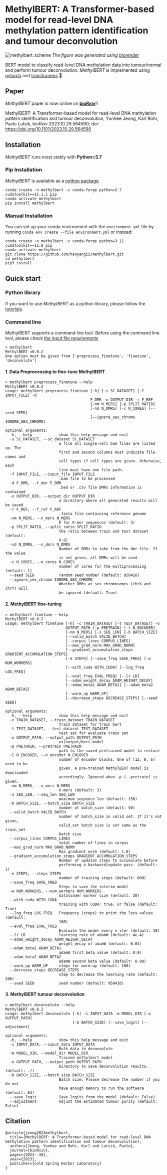 # MethylBERT: A Transformer-based model for read-level DNA methylation pattern identification and tumour deconvolution

![methylbert_scheme](https://github.com/CompEpigen/methylbert/blob/main/img/introduction_methylbert.png)
_The figure was generated using [biorender](https://www.biorender.com/)_

BERT model to classify read-level DNA methylation data into tumour/normal and perform tumour deconvolution.
_MethylBERT_ is implemented using [pytorch](https://pytorch.org/) and [transformers](https://huggingface.co/docs/transformers/index) 🤗.

## Paper
_MethylBERT_ paper is now online on [__bioRxiv__](https://www.biorxiv.org/content/10.1101/2023.10.29.564590v1)!!

MethylBERT: A Transformer-based model for read-level DNA methylation pattern identification and tumour deconvolution,
Yunhee Jeong, Karl Rohr, Pavlo Lutsik,
bioRxiv 2023.10.29.564590; doi: https://doi.org/10.1101/2023.10.29.564590

## Installation
_MethylBERT_ runs most stably with __Python=3.7__

### Pip Installation
_MethylBERT_ is available as a [python package](https://pypi.org/project/methylbert/).
```
conda create -n methylbert -c conda-forge python=3.7 cudatoolkit==11.1.1 pip
conda activate methylbert
pip install methylbert
```

### Manual Installation
You can set up your conda environment with the `environment.yml` file by
 running `conda env create --file environment.yml` or instead:
```
conda create -n methylbert -c conda-forge python=3.11 cudatoolkit==11.8 pip
conda activate methylbert
git clone https://github.com/hanyangii/methylbert.git
cd methylbert
pip3 install .
```

## Quick start
### Python library
If you want to use _MethylBERT_ as a python library, please follow the [tutorials](https://github.com/hanyangii/methylbert/tree/main/tutorials).

### Command line
MethylBERT supports a command line tool. Before using the command line tool, please check [the input file requirements](https://github.com/hanyangii/methylbert/blob/main/tutorials/01_Data_Preparation.md)
```
> methylbert
MethylBERT v0.0.2
One option must be given from ['preprocess_finetune', 'finetune', 'deconvolute']
```
#### 1. Data Preprocessing to fine-tune MethylBERT
```
> methylbert preprocess_finetune --help
MethylBERT v0.0.2
usage: methylbert preprocess_finetune [-h] [-s SC_DATASET] [-f INPUT_FILE] -d
                                      F_DMR -o OUTPUT_DIR -r F_REF
                                      [-nm N_MERS] [-p SPLIT_RATIO]
                                      [-nd N_DMRS] [-c N_CORES] [--seed SEED]
                                      [--ignore_sex_chromo IGNORE_SEX_CHROMO]

optional arguments:
  -h, --help            show this help message and exit
  -s SC_DATASET, --sc_dataset SC_DATASET
                        a file all single-cell bam files are listed up. The
                        first and second columns must indicate file names and
                        cell types if cell types are given. Otherwise, each
                        line must have one file path.
  -f INPUT_FILE, --input_file INPUT_FILE
                        .bam file to be processed
  -d F_DMR, --f_dmr F_DMR
                        .bed or .csv file DMRs information is contained
  -o OUTPUT_DIR, --output_dir OUTPUT_DIR
                        a directory where all generated results will be saved
  -r F_REF, --f_ref F_REF
                        .fasta file containing reference genome
  -nm N_MERS, --n_mers N_MERS
                        K for K-mer sequences (default: 3)
  -p SPLIT_RATIO, --split_ratio SPLIT_RATIO
                        the ratio between train and test dataset (default:
                        0.8)
  -nd N_DMRS, --n_dmrs N_DMRS
                        Number of DMRs to take from the dmr file. If the value
                        is not given, all DMRs will be used
  -c N_CORES, --n_cores N_CORES
                        number of cores for the multiprocessing (default: 1)
  --seed SEED           random seed number (default: 950410)
  --ignore_sex_chromo IGNORE_SEX_CHROMO
                        Whether DMRs at sex chromosomes (chrX and chrY) will
                        be ignored (default: True)

```
#### 2. MethylBERT fine-tuning
```
> methylbert finetune --help
MethylBERT v0.0.2
usage: methylbert finetune [-h] -c TRAIN_DATASET [-t TEST_DATASET] -o
                           OUTPUT_PATH [-p PRETRAIN] [-l N_ENCODER]
                           [-nm N_MERS] [-s SEQ_LEN] [-b BATCH_SIZE]
                           [--valid_batch VALID_BATCH]
                           [--corpus_lines CORPUS_LINES]
                           [--max_grad_norm MAX_GRAD_NORM]
                           [--gradient_accumulation_steps GRADIENT_ACCUMULATION_STEPS]
                           [-e STEPS] [--save_freq SAVE_FREQ] [-w NUM_WORKERS]
                           [--with_cuda WITH_CUDA] [--log_freq LOG_FREQ]
                           [--eval_freq EVAL_FREQ] [--lr LR]
                           [--adam_weight_decay ADAM_WEIGHT_DECAY]
                           [--adam_beta1 ADAM_BETA1] [--adam_beta2 ADAM_BETA2]
                           [--warm_up WARM_UP]
                           [--decrease_steps DECREASE_STEPS] [--seed SEED]

optional arguments:
  -h, --help            show this help message and exit
  -c TRAIN_DATASET, --train_dataset TRAIN_DATASET
                        train dataset for train bert
  -t TEST_DATASET, --test_dataset TEST_DATASET
                        test set for evaluate train set
  -o OUTPUT_PATH, --output_path OUTPUT_PATH
                        ex)output/bert.model
  -p PRETRAIN, --pretrain PRETRAIN
                        path to the saved pretrained model to restore
  -l N_ENCODER, --n_encoder N_ENCODER
                        number of encoder blocks. One of [12, 8, 6] need to be
                        given. A pre-trained MethylBERT model is downloaded
                        accordingly. Ignored when -p (--pretrain) is given.
  -nm N_MERS, --n_mers N_MERS
                        n-mers (default: 3)
  -s SEQ_LEN, --seq_len SEQ_LEN
                        maximum sequence len (default: 150)
  -b BATCH_SIZE, --batch_size BATCH_SIZE
                        number of batch_size (default: 50)
  --valid_batch VALID_BATCH
                        number of batch_size in valid set. If it's not given,
                        valid_set batch size is set same as the train_set
                        batch size
  --corpus_lines CORPUS_LINES
                        total number of lines in corpus
  --max_grad_norm MAX_GRAD_NORM
                        Max gradient norm (default: 1.0)
  --gradient_accumulation_steps GRADIENT_ACCUMULATION_STEPS
                        Number of updates steps to accumulate before
                        performing a backward/update pass. (default: 1)
  -e STEPS, --steps STEPS
                        number of training steps (default: 600)
  --save_freq SAVE_FREQ
                        Steps to save the interim model
  -w NUM_WORKERS, --num_workers NUM_WORKERS
                        dataloader worker size (default: 20)
  --with_cuda WITH_CUDA
                        training with CUDA: true, or false (default: True)
  --log_freq LOG_FREQ   Frequency (steps) to print the loss values (default:
                        100)
  --eval_freq EVAL_FREQ
                        Evaluate the model every n iter (default: 10)
  --lr LR               learning rate of adamW (default: 4e-4)
  --adam_weight_decay ADAM_WEIGHT_DECAY
                        weight_decay of adamW (default: 0.01)
  --adam_beta1 ADAM_BETA1
                        adamW first beta value (default: 0.9)
  --adam_beta2 ADAM_BETA2
                        adamW second beta value (default: 0.98)
  --warm_up WARM_UP     steps for warm-up (default: 100)
  --decrease_steps DECREASE_STEPS
                        step to decrease the learning rate (default: 200)
  --seed SEED           seed number (default: 950410)
```
#### 3. MethylBERT tumour deconvolution
```
> methylbert deconvolute --help
MethylBERT v0.0.2
usage: methylbert deconvolute [-h] -i INPUT_DATA -m MODEL_DIR [-o OUTPUT_PATH]
                              [-b BATCH_SIZE] [--save_logit] [--adjustment]

optional arguments:
  -h, --help            show this help message and exit
  -i INPUT_DATA, --input_data INPUT_DATA
                        Bulk data to deconvolute
  -m MODEL_DIR, --model_dir MODEL_DIR
                        Trained methylbert model
  -o OUTPUT_PATH, --output_path OUTPUT_PATH
                        Directory to save deconvolution results. (default: ./)
  -b BATCH_SIZE, --batch_size BATCH_SIZE
                        Batch size. Please decrease the number if you do not
                        have enough memory to run the software (default: 64)
  --save_logit          Save logits from the model (default: False)
  --adjustment          Adjust the estimated tumour purity (default: False)
```
## Citation
```
@article{jeong2023methylbert,
  title={MethylBERT: A Transformer-based model for read-level DNA methylation pattern identification and tumour deconvolution},
  author={Jeong, Yunhee and Rohr, Karl and Lutsik, Pavlo},
  journal={bioRxiv},
  pages={2023--10},
  year={2023},
  publisher={Cold Spring Harbor Laboratory}
}
```
